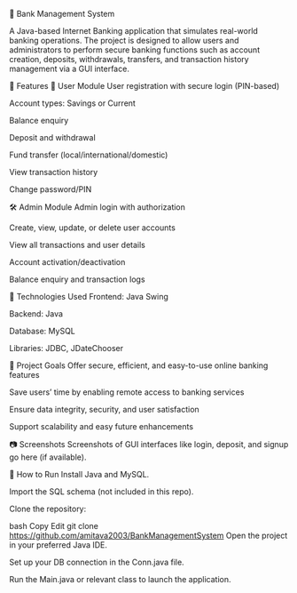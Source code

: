 🏦 Bank Management System

A Java-based Internet Banking application that simulates real-world banking operations. The project is designed to allow users and administrators to perform secure banking functions such as account creation, deposits, withdrawals, transfers, and transaction history management via a GUI interface.

📌 Features
👤 User Module
User registration with secure login (PIN-based)

Account types: Savings or Current

Balance enquiry

Deposit and withdrawal

Fund transfer (local/international/domestic)

View transaction history

Change password/PIN

🛠 Admin Module
Admin login with authorization

Create, view, update, or delete user accounts

View all transactions and user details

Account activation/deactivation

Balance enquiry and transaction logs

🧰 Technologies Used
Frontend: Java Swing

Backend: Java

Database: MySQL

Libraries: JDBC, JDateChooser

🎯 Project Goals
Offer secure, efficient, and easy-to-use online banking features

Save users’ time by enabling remote access to banking services

Ensure data integrity, security, and user satisfaction

Support scalability and easy future enhancements

📷 Screenshots
Screenshots of GUI interfaces like login, deposit, and signup go here (if available).

🚀 How to Run
Install Java and MySQL.

Import the SQL schema (not included in this repo).

Clone the repository:

bash
Copy
Edit
git clone https://github.com/amitava2003/BankManagementSystem
Open the project in your preferred Java IDE.

Set up your DB connection in the Conn.java file.

Run the Main.java or relevant class to launch the application.
